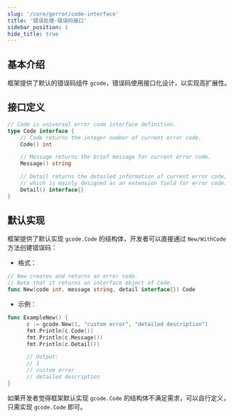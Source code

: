 ```yaml
---
slug: '/core/gerror/code-interface'
title: '错误处理-错误码接口'
sidebar_position: 1
hide_title: true
---
```


## 基本介绍

框架提供了默认的错误码组件 `gcode`，错误码使用接口化设计，以实现高扩展性。

## 接口定义

```go
// Code is universal error code interface definition.
type Code interface {
    // Code returns the integer number of current error code.
    Code() int

    // Message returns the brief message for current error code.
    Message() string

    // Detail returns the detailed information of current error code,
    // which is mainly designed as an extension field for error code.
    Detail() interface{}
}
```

## 默认实现

框架提供了默认实现 `gcode.Code` 的结构体，开发者可以直接通过 `New/WithCode` 方法创建错误码：

- 格式：









```go
// New creates and returns an error code.
// Note that it returns an interface object of Code.
func New(code int, message string, detail interface{}) Code
```

- 示例：









```go
func ExampleNew() {
      c := gcode.New(1, "custom error", "detailed description")
      fmt.Println(c.Code())
      fmt.Println(c.Message())
      fmt.Println(c.Detail())

      // Output:
      // 1
      // custom error
      // detailed description
}
```


如果开发者觉得框架默认实现 `gcode.Code` 的结构体不满足需求，可以自行定义，只需实现 `gcode.Code` 即可。